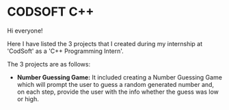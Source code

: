 # CODSOFT C++
<p>Hi everyone!</p>
<p>Here I have listed the 3 projects that I created during my internship at 'CodSoft' as a 'C++ Programming Intern'.</p>
<p>The 3 projects are as follows:</p>
<ul>
  <li><b>Number Guessing Game:</b> It included creating a Number Guessing Game which will prompt the user to guess a random generated number and, on each step, provide the user with the info whether the guess was low or high.
</li>
</ul>
